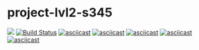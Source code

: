 # project-lvl2-s345
<a href="https://codeclimate.com/github/MolchanovVadim/project-lvl2-s345/maintainability"><img src="https://api.codeclimate.com/v1/badges/b53399ecb11e4928011b/maintainability" /></a>
[![Build Status](https://travis-ci.com/MolchanovVadim/project-lvl2-s345.svg?branch=master)](https://travis-ci.com/MolchanovVadim/project-lvl2-s345)
[![asciicast](https://asciinema.org/a/3WJEvSVdy9Lu1QygVpqgagwyO.png)](https://asciinema.org/a/3WJEvSVdy9Lu1QygVpqgagwyO)
[![asciicast](https://asciinema.org/a/YvGYASTJRQWmHx1bQ3Vw1dTpT.png)](https://asciinema.org/a/YvGYASTJRQWmHx1bQ3Vw1dTpT)
[![asciicast](https://asciinema.org/a/SzvmruOL0NLOvsw3vOy46kUwW.png)](https://asciinema.org/a/SzvmruOL0NLOvsw3vOy46kUwW)
[![asciicast](https://asciinema.org/a/Zkf5sIHzByl9NYCG9xsT2OR55.png)](https://asciinema.org/a/Zkf5sIHzByl9NYCG9xsT2OR55)
[![asciicast](https://asciinema.org/a/byyI9IK5Act3nSIlGKUziog9U.png)](https://asciinema.org/a/byyI9IK5Act3nSIlGKUziog9U)